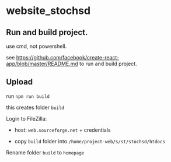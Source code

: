 # website_stochsd

## Run and build project.

use cmd, not powershell.

see 
https://github.com/facebook/create-react-app/blob/master/README.md 
to run and build project.

## Upload

run `npm run build`

this creates folder `build`

Login to FileZilla:

- host: `web.sourceforge.net` + credentials 

- copy `build` folder into `/home/project-web/s/st/stochsd/htdocs`

Rename folder `build` to `homepage` 